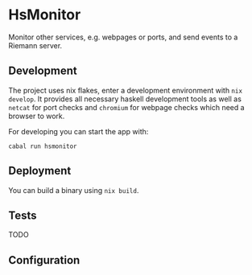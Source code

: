 # HsMonitor

Monitor other services, e.g. webpages or ports, and send events to a Riemann server.

## Development

The project uses nix flakes, enter a development environment with `nix develop`.
It provides all necessary haskell development tools as well as `netcat` for port checks and `chromium` for webpage checks which need a browser to work.

For developing you can start the app with:

    cabal run hsmonitor

## Deployment

You can build a binary using `nix build`.

## Tests

TODO

## Configuration
